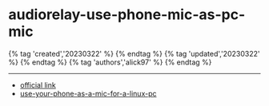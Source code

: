# audiorelay-use-phone-mic-as-pc-mic

{% tag 'created','20230322' %} {% endtag %} {% tag 'updated','20230322' %} {% endtag %} {% tag 'authors','alick97' %} {% endtag %}

---

- [official link](https://docs.audiorelay.net/)
- [use-your-phone-as-a-mic-for-a-linux-pc](https://docs.audiorelay.net/instructions/linux/use-your-phone-as-a-mic-for-a-linux-pc)
